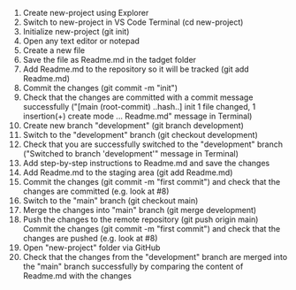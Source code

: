 1. Create new-project using Explorer
2. Switch to new-project in VS Code Terminal  (cd new-project)
3. Initialize new-project (git init)
4. Open any text editor or notepad
4. Create a new file
5. Save the file as Readme.md in the tadget folder
6. Add Readme.md to the repository so it will be tracked (git add Readme.md)
7. Commit the changes (git commit -m "init")
8. Check that the changes are committed with a commit message successfully ("[main (root-commit) ..hash..] init 1 file changed, 1 insertion(+) create mode ... Readme.md" message in Terminal)
9. Create new branch "development" (git branch development)
10. Switch to the "development" branch (git checkout development)
11. Check that you are successfully switched to the "development" branch ("Switched to branch 'development'" message in Terminal)
12. Add step-by-step instructions to Readme.md and save the changes
13. Add Readme.md to the staging area (git add Readme.md)
14. Commit the changes (git commit -m "first commit") and check that the changes are committed (e.g. look at #8) 
15. Switch to the "main" branch (git checkout main)
16. Merge the changes into "main" branch (git merge development)
17. Push the changes to the remote repository (git push origin main) Commit the changes (git commit -m "first commit") and check that the changes are pushed (e.g. look at #8) 
18. Open "new-project" folder via GitHub
19. Check that the changes from the "development" branch are merged into the "main" branch successfully by comparing the content of Readme.md with the changes   

